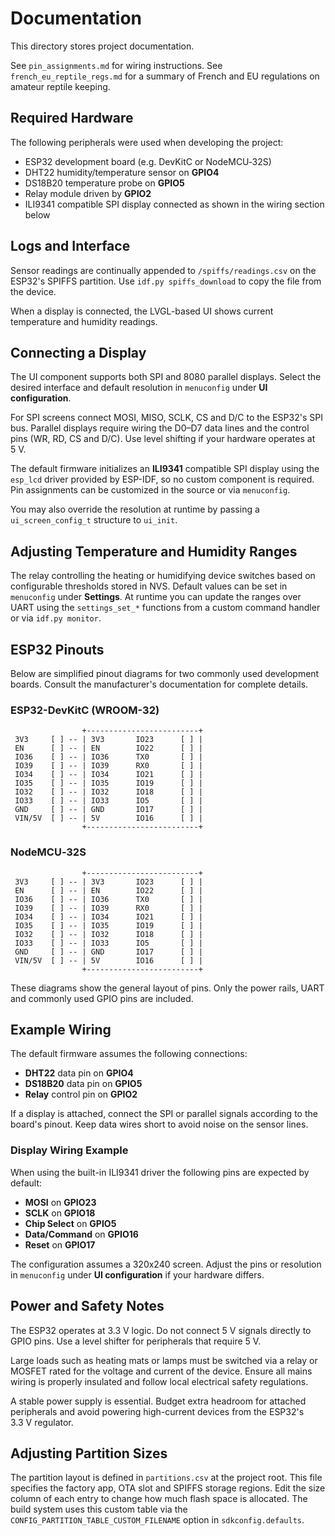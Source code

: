 # Documentation

This directory stores project documentation.

See `pin_assignments.md` for wiring instructions. See `french_eu_reptile_regs.md` for a summary of French and EU regulations on amateur reptile keeping.

## Required Hardware

The following peripherals were used when developing the project:

- ESP32 development board (e.g. DevKitC or NodeMCU‑32S)
- DHT22 humidity/temperature sensor on **GPIO4**
- DS18B20 temperature probe on **GPIO5**
- Relay module driven by **GPIO2**
- ILI9341 compatible SPI display connected as shown in the wiring section below

## Logs and Interface

Sensor readings are continually appended to `/spiffs/readings.csv` on the
ESP32's SPIFFS partition. Use `idf.py spiffs_download` to copy the file from the
device.

When a display is connected, the LVGL-based UI shows current temperature and
humidity readings.

## Connecting a Display

The UI component supports both SPI and 8080 parallel displays. Select the
desired interface and default resolution in `menuconfig` under **UI
configuration**.

For SPI screens connect MOSI, MISO, SCLK, CS and D/C to the ESP32's SPI bus.
Parallel displays require wiring the D0–D7 data lines and the control pins
(WR, RD, CS and D/C). Use level shifting if your hardware operates at 5 V.

The default firmware initializes an **ILI9341** compatible SPI display using the
`esp_lcd` driver provided by ESP-IDF, so no custom component is required.
Pin assignments can be customized in the source or via `menuconfig`.

You may also override the resolution at runtime by passing a
`ui_screen_config_t` structure to `ui_init`.

## Adjusting Temperature and Humidity Ranges

The relay controlling the heating or humidifying device switches based on
configurable thresholds stored in NVS. Default values can be set in
`menuconfig` under **Settings**. At runtime you can update the ranges over
UART using the `settings_set_*` functions from a custom command handler or
via `idf.py monitor`.

## ESP32 Pinouts

Below are simplified pinout diagrams for two commonly used development boards. Consult the manufacturer's documentation for complete details.

### ESP32-DevKitC (WROOM-32)

```
                +-------------------------+
 3V3     [ ] -- | 3V3       IO23      [ ] |
 EN      [ ] -- | EN        IO22      [ ] |
 IO36    [ ] -- | IO36      TX0       [ ] |
 IO39    [ ] -- | IO39      RX0       [ ] |
 IO34    [ ] -- | IO34      IO21      [ ] |
 IO35    [ ] -- | IO35      IO19      [ ] |
 IO32    [ ] -- | IO32      IO18      [ ] |
 IO33    [ ] -- | IO33      IO5       [ ] |
 GND     [ ] -- | GND       IO17      [ ] |
 VIN/5V  [ ] -- | 5V        IO16      [ ] |
                +-------------------------+
```

### NodeMCU‑32S

```
                +-------------------------+
 3V3     [ ] -- | 3V3       IO23      [ ] |
 EN      [ ] -- | EN        IO22      [ ] |
 IO36    [ ] -- | IO36      TX0       [ ] |
 IO39    [ ] -- | IO39      RX0       [ ] |
 IO34    [ ] -- | IO34      IO21      [ ] |
 IO35    [ ] -- | IO35      IO19      [ ] |
 IO32    [ ] -- | IO32      IO18      [ ] |
 IO33    [ ] -- | IO33      IO5       [ ] |
 GND     [ ] -- | GND       IO17      [ ] |
 VIN/5V  [ ] -- | 5V        IO16      [ ] |
                +-------------------------+
```

These diagrams show the general layout of pins. Only the power rails, UART and commonly used GPIO pins are included.

## Example Wiring

The default firmware assumes the following connections:

- **DHT22** data pin on **GPIO4**
- **DS18B20** data pin on **GPIO5**
- **Relay** control pin on **GPIO2**

If a display is attached, connect the SPI or parallel signals according to the board's pinout. Keep data wires short to avoid noise on the sensor lines.

### Display Wiring Example

When using the built-in ILI9341 driver the following pins are expected by default:

- **MOSI** on **GPIO23**
- **SCLK** on **GPIO18**
- **Chip Select** on **GPIO5**
- **Data/Command** on **GPIO16**
- **Reset** on **GPIO17**

The configuration assumes a 320x240 screen. Adjust the pins or resolution in
`menuconfig` under **UI configuration** if your hardware differs.

## Power and Safety Notes

The ESP32 operates at 3.3 V logic. Do not connect 5 V signals directly to GPIO pins. Use a level shifter for peripherals that require 5 V.

Large loads such as heating mats or lamps must be switched via a relay or MOSFET rated for the voltage and current of the device. Ensure all mains wiring is properly insulated and follow local electrical safety regulations.

A stable power supply is essential. Budget extra headroom for attached peripherals and avoid powering high-current devices from the ESP32's 3.3 V regulator.

## Adjusting Partition Sizes

The partition layout is defined in `partitions.csv` at the project root. This file specifies the factory app, OTA slot and SPIFFS storage regions. Edit the size column of each entry to change how much flash space is allocated. The build system uses this custom table via the `CONFIG_PARTITION_TABLE_CUSTOM_FILENAME` option in `sdkconfig.defaults`.
